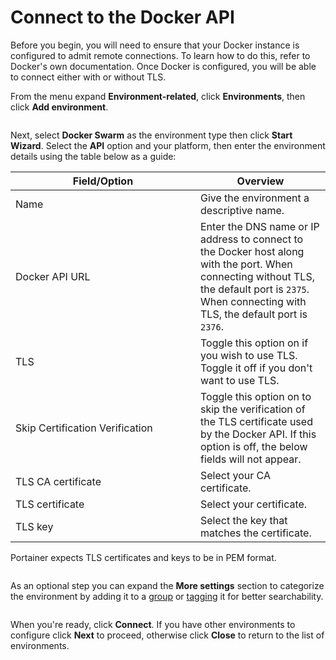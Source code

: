 # Connect to the Docker API

Before you begin, you will need to ensure that your Docker instance is configured to admit remote connections. To learn how to do this, refer to Docker's own documentation. Once Docker is configured, you will be able to connect either with or without TLS.

From the menu expand **Environment-related**, click **Environments**, then click **Add environment**.

<figure><img src="../../..//assets/2.22-environments-add.gif" alt=""><figcaption></figcaption></figure>

Next, select **Docker Swarm** as the environment type then click **Start Wizard**. Select the **API** option and your platform, then enter the environment details using the table below as a guide:

<table><thead><tr><th width="280">Field/Option</th><th>Overview</th></tr></thead><tbody><tr><td>Name</td><td>Give the environment a descriptive name.</td></tr><tr><td>Docker API URL</td><td>Enter the DNS name or IP address to connect to the Docker host along with the port. When connecting without TLS, the default port is <code>2375</code>. When connecting with TLS, the default port is <code>2376</code>.</td></tr><tr><td>TLS</td><td>Toggle this option on if you wish to use TLS. Toggle it off if you don't want to use TLS.</td></tr><tr><td>Skip Certification Verification</td><td>Toggle this option on to skip the verification of the TLS certificate used by the Docker API. If this option is off, the below fields will not appear.</td></tr><tr><td>TLS CA certificate</td><td>Select your CA certificate.</td></tr><tr><td>TLS certificate</td><td>Select your certificate.</td></tr><tr><td>TLS key</td><td>Select the key that matches the certificate.</td></tr></tbody></table>


Portainer expects TLS certificates and keys to be in PEM format.


<figure><img src="../../..//assets/2.18-environments-add-swarm-api-details.png" alt=""><figcaption></figcaption></figure>

As an optional step you can expand the **More settings** section to categorize the environment by adding it to a [group](../../groups.md) or [tagging](../../tags.md) it for better searchability.

<figure><img src="../../..//assets/2.18-environments-add-docker-moresettings.png" alt=""><figcaption></figcaption></figure>

When you're ready, click **Connect**. If you have other environments to configure click **Next** to proceed, otherwise click **Close** to return to the list of environments.
